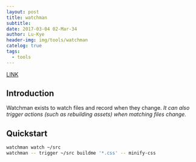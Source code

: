 ```yaml
---
layout: post
title: watchman
subtitle: 
date: 2017-03-04 02-Mar-34
author: Lu-Kye
header-img: img/tools/watchman
catelog: true
tags: 
  - tools
---
```

[LINK](https://facebook.github.io/watchman/)

## Introduction
Watchman exists to watch files and record when they change. *It can also trigger actions (such as rebuilding assets) when matching files change.*

## Quickstart
```bash
watchman watch ~/src
watchman -- trigger ~/src buildme '*.css' -- minify-css
```
